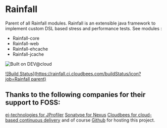 Rainfall
========

Parent of all Rainfall modules.
Rainfall is an extensible java framework to implement custom DSL based stress and performance tests.
See modules :
 - Rainfall-core
 - Rainfall-web
 - Rainfall-ehcache
 - Rainfall-jcache

![Built on DEV@cloud](https://www.cloudbees.com/sites/default/files/styles/large/public/Button-Built-on-CB-1.png?itok=3Tnkun-C)

[![Build Status](https://rainfall.ci.cloudbees.com/buildStatus/icon?job=Rainfall parent)](https://rainfall.ci.cloudbees.com/job/Rainfall%20parent/)


Thanks to the following companies for their support to FOSS:
------------------------------------------------------------

[ej-technologies for JProfiler](http://www.ej-technologies.com/products/jprofiler/overview.html)
[Sonatype for Nexus](http://www.sonatype.org/)
[Cloudbees for cloud-based continuous delivery](https://www.cloudbees.com/)
and of course [Github](https://github.com/) for hosting this project.